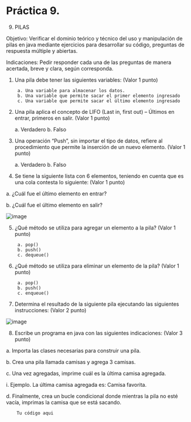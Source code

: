 # Práctica 9.

9. PILAS

Objetivo: Verificar el dominio teórico y técnico del uso y manipulación de pilas en java
mediante ejercicios para desarrollar su código, preguntas de respuesta múltiple y
abiertas.

Indicaciones: Pedir responder cada una de las preguntas de manera acertada, breve y
clara, según corresponda.

1. Una pila debe tener las siguientes variables: (Valor 1 punto)

        a. Una variable para almacenar los datos.
        b. Una variable que permite sacar el primer elemento ingresado
        c. Una variable que permite sacar el último elemento ingresado


2. Una pila aplica el concepto de LIFO (Last in, first out) – Últimos en entrar, primeros
en salir. (Valor 1 punto)

      a. Verdadero
      b. Falso


3. Una operación “Push”, sin importar el tipo de datos, refiere al procedimiento que
permite la inserción de un nuevo elemento. (Valor 1 punto)

      a. Verdadero
      b. Falso

4. Se tiene la siguiente lista con 6 elementos, teniendo en cuenta que es una cola
contesta lo siguiente: (Valor 1 punto)

a. ¿Cuál fue el último elemento en entrar?

b. ¿Cuál fue el último elemento en salir?

![image](https://user-images.githubusercontent.com/91554777/181845862-efa0809c-fa14-4a0b-a6c5-d6b042618992.png)

5. ¿Qué método se utiliza para agregar un elemento a la pila? (Valor 1 punto)

        a. pop()
        b. push()
        c. dequeue()

6. ¿Qué método se utiliza para eliminar un elemento de la pila? (Valor 1 punto)

        a. pop()
        b. push()
        c. enqueue()


7. Determina el resultado de la siguiente pila ejecutando las siguientes instrucciones:
(Valor 2 punto)

![image](https://user-images.githubusercontent.com/91554777/181846003-658ef512-f5b1-4aff-bef9-96609abf7dea.png)

8. Escribe un programa en java con las siguientes indicaciones: (Valor 3 punto)

a. Importa las clases necesarias para construir una pila.

b. Crea una pila llamada camisas y agrega 3 camisas.

c. Una vez agregadas, imprime cuál es la última camisa agregada.

i. Ejemplo. La última camisa agregada es: Camisa favorita.

d. Finalmente, crea un bucle condicional donde mientras la pila no esté vacía,
imprimas la camisa que se está sacando.


        Tu código aqui
